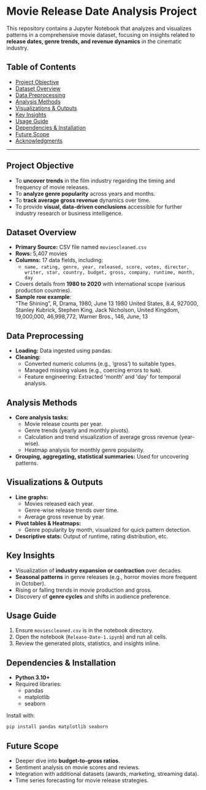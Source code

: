 # Movie Release Date Analysis Project

This repository contains a Jupyter Notebook that analyzes and visualizes patterns in a comprehensive movie dataset, focusing on insights related to **release dates, genre trends, and revenue dynamics** in the cinematic industry.

## Table of Contents

- [Project Objective](#project-objective)
- [Dataset Overview](#dataset-overview)
- [Data Preprocessing](#data-preprocessing)
- [Analysis Methods](#analysis-methods)
- [Visualizations & Outputs](#visualizations--outputs)
- [Key Insights](#key-insights)
- [Usage Guide](#usage-guide)
- [Dependencies & Installation](#dependencies--installation)
- [Future Scope](#future-scope)
- [Acknowledgments](#acknowledgments)

***

## Project Objective

- To **uncover trends** in the film industry regarding the timing and frequency of movie releases.
- To **analyze genre popularity** across years and months.
- To **track average gross revenue** dynamics over time.
- To provide **visual, data-driven conclusions** accessible for further industry research or business intelligence.

## Dataset Overview

- **Primary Source:** CSV file named `moviescleaned.csv`
- **Rows:** 5,407 movies
- **Columns:** 17 data fields, including:
  - `name, rating, genre, year, released, score, votes, director, writer, star, country, budget, gross, company, runtime, month, day`
- Covers details from **1980 to 2020** with international scope (various production countries).
- **Sample row example**:  
  “The Shining”, R, Drama, 1980, June 13 1980 United States, 8.4, 927000, Stanley Kubrick, Stephen King, Jack Nicholson, United Kingdom, 19,000,000, 46,998,772, Warner Bros., 146, June, 13

## Data Preprocessing

- **Loading:** Data ingested using pandas.
- **Cleaning:**
  - Converted numeric columns (e.g., ‘gross’) to suitable types.
  - Managed missing values (e.g., coercing errors to `NaN`).
  - Feature engineering: Extracted 'month' and 'day' for temporal analysis.

## Analysis Methods

- **Core analysis tasks:**
  - Movie release counts per year.
  - Genre trends (yearly and monthly pivots).
  - Calculation and trend visualization of average gross revenue (year-wise).
  - Heatmap analysis for monthly genre popularity.
- **Grouping, aggregating, statistical summaries:** Used for uncovering patterns.

## Visualizations & Outputs

- **Line graphs:**
  - Movies released each year.
  - Genre-wise release trends over time.
  - Average gross revenue by year.
- **Pivot tables & Heatmaps:**
  - Genre popularity by month, visualized for quick pattern detection.
- **Descriptive stats:** Output of runtime, rating distribution, etc.

## Key Insights

- Visualization of **industry expansion or contraction** over decades.
- **Seasonal patterns** in genre releases (e.g., horror movies more frequent in October).
- Rising or falling trends in movie production and gross.
- Discovery of **genre cycles** and shifts in audience preference.

## Usage Guide

1. Ensure `moviescleaned.csv` is in the notebook directory.
2. Open the notebook (`Release-Date-1.ipynb`) and run all cells.
3. Review the generated plots, statistics, and insights inline.

## Dependencies & Installation

- **Python 3.10+**
- Required libraries:
  - pandas
  - matplotlib
  - seaborn

Install with:
```bash
pip install pandas matplotlib seaborn
```

## Future Scope

- Deeper dive into **budget-to-gross ratios**.
- Sentiment analysis on movie scores and reviews.
- Integration with additional datasets (awards, marketing, streaming data).
- Time series forecasting for movie release strategies.

